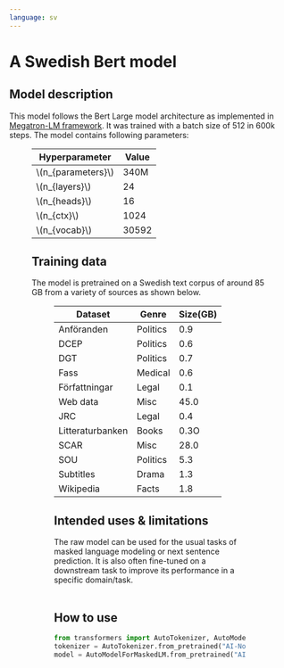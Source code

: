 ```yaml
---
language: sv
---
```


# A Swedish Bert model

## Model description
This model follows the Bert Large model architecture as implemented in [Megatron-LM framework](https://github.com/NVIDIA/Megatron-LM). It was trained with a batch size of 512 in 600k steps. The model contains following parameters:
<figure>

| Hyperparameter       | Value      |
|----------------------|------------|
| \\(n_{parameters}\\) | 340M |
| \\(n_{layers}\\)     | 24    |
| \\(n_{heads}\\)      | 16         |
| \\(n_{ctx}\\)        | 1024       |
| \\(n_{vocab}\\)        | 30592       |


## Training data
The model is pretrained on a Swedish text corpus of around 85 GB from a variety of sources as shown below.
<figure>

| Dataset       | Genre      | Size(GB)|
|----------------------|------|------|
| Anföranden      | Politics  |0.9|
|DCEP|Politics|0.6|
|DGT|Politics|0.7|
|Fass|Medical|0.6|
|Författningar|Legal|0.1|
|Web data|Misc|45.0|
|JRC|Legal|0.4|
|Litteraturbanken|Books|0.3O|
|SCAR|Misc|28.0|
|SOU|Politics|5.3|
|Subtitles|Drama|1.3|
|Wikipedia|Facts|1.8|


## Intended uses & limitations
The raw model can be used for the usual tasks of masked language modeling or next sentence prediction. It is also often fine-tuned on a downstream task to improve its performance in a specific domain/task.
<br>
<br>

## How to use

```python
from transformers import AutoTokenizer, AutoModelForMaskedLM
tokenizer = AutoTokenizer.from_pretrained("AI-Nordics/bert-large-swedish-cased")
model = AutoModelForMaskedLM.from_pretrained("AI-Nordics/bert-large-swedish-cased")

